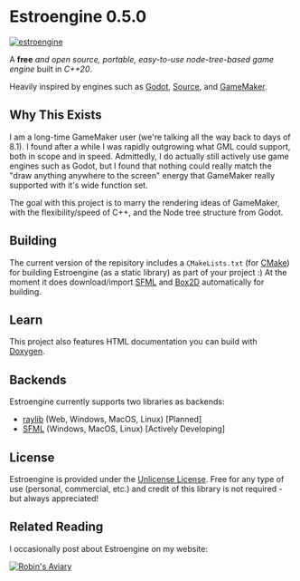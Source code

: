 # Estroengine 0.5.0

[![estroengine](https://robinsaviary.com/gifs/estroengine.gif)](https://blinkies.cafe/?s=0023-trans-pride)

A **free** *and open source, portable, easy-to-use node-tree-based game engine* built in *C++20*.

Heavily inspired by engines such as [Godot](https://godotengine.org/), [Source](https://developer.valvesoftware.com/wiki/SDK_Docs), and [GameMaker](https://gamemaker.io/en).

## Why This Exists

I am a long-time GameMaker user (we're talking all the way back to days of 8.1). I found after a while I was rapidly outgrowing what GML could support, both in scope and in speed. Admittedly, I do actually still actively use game engines such as Godot, but I found that nothing could really match the "draw anything anywhere to the screen" energy that GameMaker really supported with it's wide function set.

The goal with this project is to marry the rendering ideas of GameMaker, with the flexibility/speed of C++, and the Node tree structure from Godot.

## Building

The current version of the repisitory includes a `CMakeLists.txt` (for [CMake](https://cmake.org/)) for building Estroengine (as a static library) as part of your project :) At the moment it does download/import [SFML](https://www.sfml-dev.org/) and [Box2D](https://box2d.org/) automatically for building.

## Learn

This project also features HTML documentation you can build with [Doxygen](https://www.doxygen.nl/).

## Backends

Estroengine currently supports two libraries as backends:
* [raylib](https://www.raylib.com/) (Web, Windows, MacOS, Linux) [Planned]
* [SFML](https://www.sfml-dev.org/) (Windows, MacOS, Linux) [Actively Developing]

## License

Estroengine is provided under the [Unlicense License](https://unlicense.org/).
Free for any type of use (personal, commercial, etc.) and credit of this library is not required - but always appreciated!

## Related Reading

I occasionally post about Estroengine on my website:

[![Robin's Aviary](https://robinsaviary.com/robins-aviary.gif)](https://robinsaviary.com)
